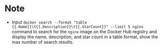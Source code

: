 # Note

- Input `docker search --format "table {{.Name}}\t{{.Description}}\t{{.StarCount}}" --limit 5 nginx` command to search for the `nginx` image on the Docker Hub registry and display the name, description, and star count in a table format, show the max number of search results.